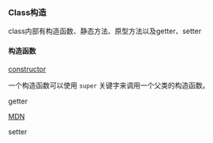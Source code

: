 ### Class构造

class内部有构造函数、静态方法、原型方法以及getter、setter

#### 构造函数

[constructor](https://developer.mozilla.org/zh-CN/docs/Web/JavaScript/Reference/Classes/constructor)

一个构造函数可以使用 `super` 关键字来调用一个父类的构造函数。



getter

[MDN](https://developer.mozilla.org/zh-CN/docs/Web/JavaScript/Reference/Functions/get)

setter